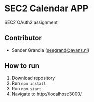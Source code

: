 # SEC2 Calendar APP  
SEC2 OAuth2 assignment  

## Contributor
- Sander Grandia (seegrand@avans.nl)  

## How to run  
1. Download repository  
2. Run `npm install`  
3. Run `npm start`  
4. Navigate to http://localhost:3000/  
